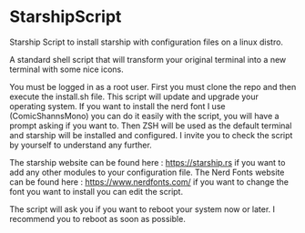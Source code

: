 # StarshipScript
Starship Script to install starship with configuration files on a linux distro.


A standard shell script that will transform your original terminal into a new terminal with some nice icons. 

You must be logged in as a root user. 
First you must clone the repo and then execute the install.sh file. 
This script will update and upgrade your operating system. 
If you want to install the nerd font I use (ComicShannsMono) you can do it easily with the script, you will have a prompt asking if you want to.
Then ZSH will be used as the default terminal and starship will be installed and configured. I invite you to check the script by yourself to understand any further. 

The starship website can be found here : https://starship.rs if you want to add any other modules to your configuration file. 
The Nerd Fonts website can be found here : https://www.nerdfonts.com/ if you want to change the font you want to install you can edit the script. 

The script will ask you if you want to reboot your system now or later. I recommend you to reboot as soon as possible.  


